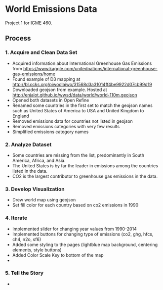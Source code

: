 # World Emissions Data

Project 1 for IGME 460.

## Process

### 1. Acquire and Clean Data Set

- Acquired information about International Greenhouse Gas Emissions from https://www.kaggle.com/unitednations/international-greenhouse-gas-emissions/home
- Found example of D3 mapping at http://bl.ocks.org/piwodlaiwo/31568d3a31014ff4be9922d07cb99d19
- Downloaded geojson from example. Hosted at http://enjalot.github.io/wwsd/data/world/world-110m.geojson
- Opened both datasets in Open Refine
- Renamed some countries in the first set to match the geojson names such as United States of America to USA and United Kingdom to England
- Removed emissions data for countries not listed in geojson
- Removed emissions categories with very few results
- Simplified emissions category names

### 2. Analyze Dataset

- Some countries are missing from the list, predominantly in South America, Africa, and Asia.
- The United States is by far the leader in emissions among the countries listed in the data.
- CO2 is the largest contributor to greenhouse gas emissions in the data.

### 3. Develop Visualization

- Drew world map using geojson
- Set fill color for each country based on co2 emissions in 1990

### 4. Iterate

- Implemented slider for changing year values from 1990-2014
- Implemented buttons for changing type of emissions (co2, ghg, hfcs, ch4, n2o, sf6)
- Added some styling to the pages (lightblue map background, centering elements, style buttons)
- Added Color Scale Key to bottom of the map
-

### 5. Tell the Story

-
